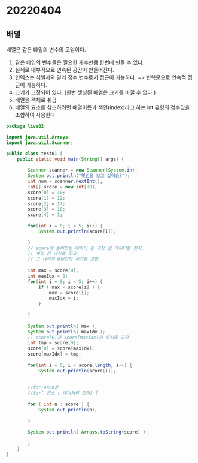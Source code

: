 # 20220404

## 배열

배열은 같은 타입의 변수의 모임이다.

1. 같은 타입의 변수들은 필요한 개수만큼 한번에 만들 수 있다.
2. 실제로 내부적으로 연속된 공간이 만들어진다.
3. 인덱스는 식별자와 달리 정수 변수로서 접근이 가능하다. => 반복문으로 연속적 접근이 가능하다.
4. 크기가 고정되어 있다. (한번 생성된 배열은 크기를 바꿀 수 없다.)
5. 배열을 객체로 취급
6. 배열의 요소를 참조하려면 배열이름과 색인(index)라고 하는 int 유형의 정수값을 조합하여 사용한다.



```java
package live02;

import java.util.Arrays;
import java.util.Scanner;

public class test01 {
	public static void main(String[] args) {
	
		Scanner scanner = new Scanner(System.in);
		System.out.println("몇번을 보고 싶어요?");
		int num = scanner.nextInt();
		int[] score = new int[78];
		score[0] = 10;
		score[1] = 12;
		score[2] = 17;
		score[3] = 10;
		score[4] = 1;
		
		for(int i = 0; i < 5; i++) {
			System.out.println(score[i]);
		
		}
		// score에 들어있는 데이터 중 가장 큰 데이터를 찾자.
		// 제일 큰 녀석을 찾고
		// 그 녀석과 0번칸의 위치를 교환
		
		int max = score[0];
		int maxIdx = 0;
		for(int i = 0; i < 5; i++) {
			if ( max < score[i] ) {
				max = score[i];
				maxIdx = i;
			}
				
		}
		
		System.out.println( max );
		System.out.println( maxIdx );
		// score[0]과 score[maxIdx]의 위치를 교환
		int tmp = score[0];
		score[0] = score[maxIdx];
		score[maxIdx] = tmp;
		
		for(int i = 0; i < score.length; i++) {
			System.out.println(score[i]);
		
		
		//for-each문
		//for( 원소 : 데이터의 모임) {
		
		for ( int n : score ) {
			System.out.println(n);
			
		}
		
		System.out.println( Arrays.toString(score) );
		
		}
	}
}

```

